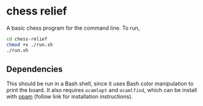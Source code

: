# chess relief

A basic chess program for the command line. To run,
```sh
cd chess-relief
chmod +x ./run.sh
./run.sh
```

## Dependencies

This should be run in a Bash shell, since it uses Bash color manipulation to print the board. It also requires `ocamlopt` and `ocamlfind`, which can be install with [opam](https://opam.ocaml.org) (follow link for installation instructions).
